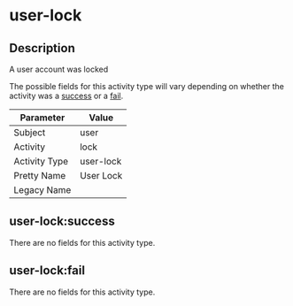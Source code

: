 user-lock
=========

Description
-----------
A user account was locked

The possible fields for this activity type will vary depending on whether the activity was a [success](#user-locksuccess) or a [fail](#user-lockfail).

| Parameter     | Value     |
| ------------- | --------- |
| Subject       | user      |
| Activity      | lock      |
| Activity Type | user-lock |
| Pretty Name   | User Lock |
| Legacy Name   |           |

user-lock:success
-----------------

There are no fields for this activity type.


user-lock:fail
--------------

There are no fields for this activity type.
